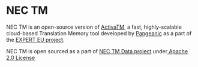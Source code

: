 # NEC TM
NEC TM is an open-source version of [ActivaTM](https://www.pangeanic.com/translation-technology/activatm/ "ActivaTM"), a fast, highly-scalable cloud-based Translation Memory tool developed by [Pangeanic](https://www.pangeanic.com/ "Pangeanic") as a part of the [EXPERT EU project](http://expert-itn.eu/ "EXPERT EU project").

NEC TM is open sourced as a part of [NEC TM Data project](https://www.nec-tm.eu/ "NEC TM Data project") under[ Apache 2.0 License](https://www.apache.org/licenses/LICENSE-2.0 " Apache 2.0 License")
